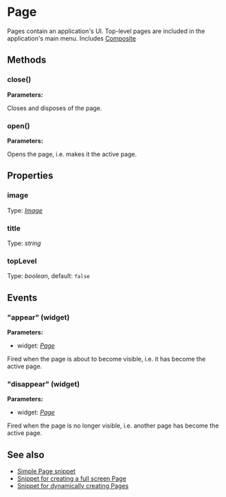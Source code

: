 ---
---
# Page
Pages contain an application's UI. Top-level pages are included in the application's main menu.
Includes [Composite](Composite.md)

## Methods
### close()


**Parameters:** 



Closes and disposes of the page.

### open()


**Parameters:** 



Opens the page, i.e. makes it the active page.


## Properties
### image
Type: *[Image](../types.md#image)*

### title
Type: *string*

### topLevel
Type: *boolean*, default: `false`


## Events
### "appear" (widget)

**Parameters:** 

- widget: *[Page](Page.md)*

Fired when the page is about to become visible, i.e. it has become the active page.

### "disappear" (widget)

**Parameters:** 

- widget: *[Page](Page.md)*

Fired when the page is no longer visible, i.e. another page has become the active page.


## See also
- [Simple Page snippet](https://github.com/eclipsesource/tabris-js/blob/master/snippets/page/page.js)
- [Snippet for creating a full screen Page](https://github.com/eclipsesource/tabris-js/blob/master/snippets/page-fullscreen/page-fullscreen.js)
- [Snippet for dynamically creating Pages](https://github.com/eclipsesource/tabris-js/blob/master/snippets/page-add-dynamically/page-add-dynamically.js)
